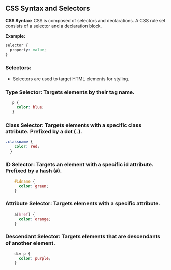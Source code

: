 ## CSS Syntax and Selectors

**CSS Syntax:**
CSS is composed of selectors and declarations. A CSS rule set consists of a selector and a declaration block.

**Example:**

```css
selector {
  property: value;
}
```

### **Selectors:**
- Selectors are used to target HTML elements for styling.

### **Type Selector:** Targets elements by their tag name.
 ```css
    p {
      color: blue;
    }
```
    
### **Class Selector:** Targets elements with a specific class attribute. Prefixed by a dot (`.`).

  ```css
  .classname {
      color: red;
    }
```
    
### **ID Selector:** Targets an element with a specific id attribute. Prefixed by a hash (`#`).
  
```css
    #idname {
      color: green;
    }
 ```
    
### **Attribute Selector:** Targets elements with a specific attribute.
       
```css
    a[href] {
      color: orange;
    }
```
    
### **Descendant Selector:** Targets elements that are descendants of another element.

```css
    div p {
      color: purple;
    }
```